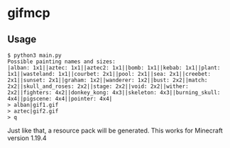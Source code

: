 # gifmcp

## Usage
```console
$ python3 main.py
Possible painting names and sizes:
|alban: 1x1||aztec: 1x1||aztec2: 1x1||bomb: 1x1||kebab: 1x1||plant: 1x1||wasteland: 1x1||courbet: 2x1||pool: 2x1||sea: 2x1||creebet: 2x1||sunset: 2x1||graham: 1x2||wanderer: 1x2||bust: 2x2||match: 2x2||skull_and_roses: 2x2||stage: 2x2||void: 2x2||wither: 2x2||fighters: 4x2||donkey_kong: 4x3||skeleton: 4x3||burning_skull: 4x4||pigscene: 4x4||pointer: 4x4|
> alban|gif1.gif
> aztec|gif2.gif
> q
```

Just like that, a resource pack will be generated. This works for Minecraft version 1.19.4
